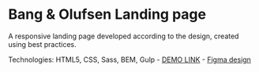 # Bang & Olufsen Landing page
A responsive landing page developed according to the design, created using best practices.

Technologies: HTML5, CSS, Sass, BEM, Gulp
    - [DEMO LINK](https://dyakym.github.io/bang_olufsen-landing/)
    - [Figma design](https://www.figma.com/design/DtkQmQ797hk0nI4KfMi2Uq/BOSE-New-Version?node-id=6817-212&t=T4R6ErIB1HKJtyvN-0)
